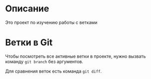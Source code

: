 # Описание

Это проект по изучению работы с ветками

# Ветки в Git
Чтобы посмотреть все активные ветки в проекте, нужно вызвать команду `git branch` без аргументов.

Для сравнения веток есть команда `git diff`. 